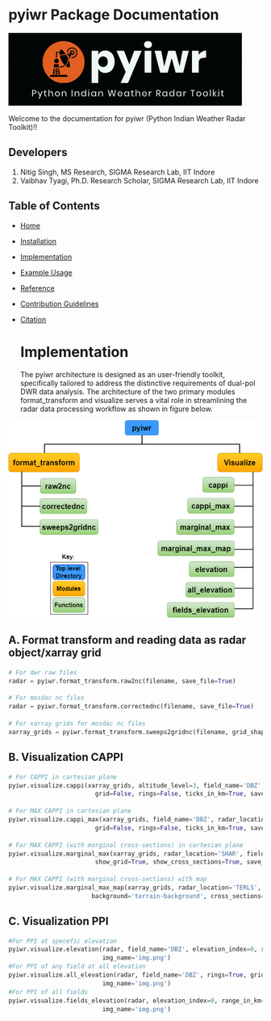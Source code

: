 # pyiwr Package Documentation
![pyiwr](images/pyiwr.png)

Welcome to the documentation for pyiwr (Python Indian Weather Radar Toolkit)!!

## Developers
1. Nitig Singh, MS Research, SIGMA Research Lab, IIT Indore
2. Vaibhav Tyagi, Ph.D. Research Scholar, SIGMA Research Lab, IIT Indore

## Table of Contents
- [Home](index.md)
- [Installation](installation.md)
- [Implementation](usage.md)
- [Example Usage](example.md)
- [Reference](Reference.md)
- [Contribution Guidelines](contribution.md)
- [Citation](Citation.md)

  # Implementation

  The pyiwr architecture is designed as an user-friendly toolkit, specifically tailored to address the distinctive requirements of dual-pol DWR data analysis. The architecture of the two primary modules format\_transform and visualize serves a vital role in streamlining the radar data processing workflow as shown in figure below.
  
![up_pyiwr](images/up_pyiwr.png)


## A. Format transform and reading data as radar object/xarray grid
```python
# For dwr raw files
radar = pyiwr.format_transform.raw2nc(filename, save_file=True)

# For mosdac nc files
radar = pyiwr.format_transform.correctednc(filename, save_file=True)

# For xarray grids for mosdac nc files
xarray_grids = pyiwr.format_transform.sweeps2gridnc(filename, grid_shape=(81, 501, 501), height=20, length=250, save_file=True)
```
## B. Visualization CAPPI
```python
# For CAPPI in cartesian plane
pyiwr.visualize.cappi(xarray_grids, altitude_level=3, field_name='DBZ', radar_location='CHERRAPUNJI',
                        grid=False, rings=False, ticks_in_km=True, save_image=True, img_name='img.png')

# For MAX CAPPI in cartesian plane
pyiwr.visualize.cappi_max(xarray_grids, field_name='DBZ', radar_location='CHERRAPUNJI',
                        grid=False, rings=False, ticks_in_km=True, save_image=True, img_name='img.png')

# For MAX CAPPI (with marginal cross-sections) in cartesian plane
pyiwr.visualize.marginal_max(xarray_grids, radar_location='SHAR', field_name='DBZ', show_rings=True,
                        show_grid=True, show_cross_sections=True, save_image=True, img_name='img.png')

# For MAX CAPPI (with marginal cross-sections) with map
pyiwr.visualize.marginal_max_map(xarray_grids, radar_location='TERLS', field_name='DBZ',
                       background='terrain-background', cross_sections=True, save_image=True, img_name='img.png')
```
## C. Visualization PPI
```python
#For PPI at specefic elevation
pyiwr.visualize.elevation(radar, field_name='DBZ', elevation_index=0, rings=True, grid=True, range_in_km=True, save_image=True,
                          img_name='img.png')
#For PPI of any field at all elevation
pyiwr.visualize.all_elevation(radar, field_name='DBZ', rings=True, grid=True, range_in_km=True, save_image=True,
                          img_name='img.png')
#For PPI of all fields
pyiwr.visualize.fields_elevation(radar, elevation_index=0, range_in_km=True, rings=True, grid=True, save_image=True,
                          img_name='img.png')
```
